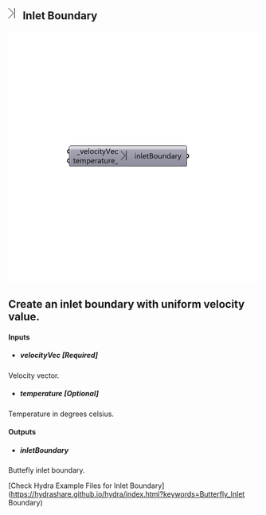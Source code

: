 ## ![](../../images/icons/Inlet_Boundary.png) Inlet Boundary

![](../../images/components/Inlet_Boundary.png)

Create an inlet boundary with uniform velocity value.
 -

#### Inputs
* ##### velocityVec [Required]
Velocity vector.
* ##### temperature [Optional]
Temperature in degrees celsius.

#### Outputs
* ##### inletBoundary
Buttefly inlet boundary.


[Check Hydra Example Files for Inlet Boundary](https://hydrashare.github.io/hydra/index.html?keywords=Butterfly_Inlet Boundary)